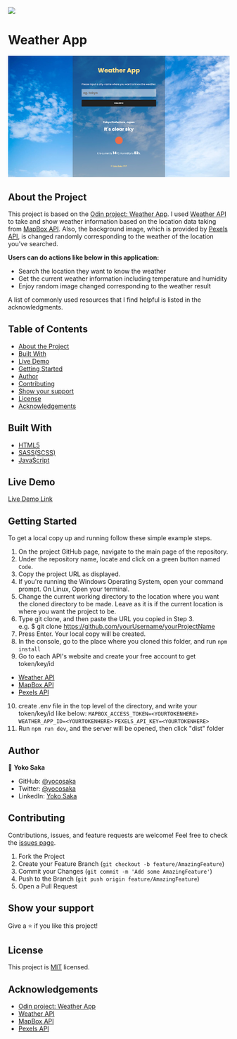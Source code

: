 ![](https://img.shields.io/badge/Microverse-blueviolet)
# Weather App
![Top Page Screenshot](./screenshot.png)


## About the Project

This project is based on the [Odin project: Weather App](https://www.theodinproject.com/courses/javascript/lessons/weather-app). I used [Weather API](https://openweathermap.org/api) to take and show weather information based on the location data taking from [MapBox API](https://docs.mapbox.com/api/overview/). Also, the background image, which is provided by [Pexels API](https://www.pexels.com/api/documentation/), is changed randomly corresponding to the weather of the location you've searched.

**Users can do actions like below in this application:**
- Search the location they want to know the weather
- Get the current weather information including temperature and humidity
- Enjoy random image changed corresponding to the weather result

A list of commonly used resources that I find helpful is listed in the acknowledgments.


## Table of Contents

* [About the Project](#about-the-project)
* [Built With](#built-with)
* [Live Demo](#live-demo)
* [Getting Started](#getting-started)
* [Author](#author)
* [Contributing](#contributing)
* [Show your support](#show-your-support)
* [License](#license)
* [Acknowledgements](#acknowledgements)

## Built With

* [HTML5](https://en.wikipedia.org/wiki/HTML5)
* [SASS(SCSS)](https://sass-lang.com/)
* [JavaScript](https://en.wikipedia.org/wiki/JavaScript)

## Live Demo

[Live Demo Link](https://yocosaka-weather-app.netlify.app/)


## Getting Started

To get a local copy up and running follow these simple example steps.

1. On the project GitHub page, navigate to the main page of the repository.
2. Under the repository name, locate and click on a green button named `Code`. 
3. Copy the project URL as displayed.
4. If you're running the Windows Operating System, open your command prompt. On Linux, Open your terminal. 
5. Change the current working directory to the location where you want the cloned directory to be made. Leave as it is if the current location is where you want the project to be. 
6. Type git clone, and then paste the URL you copied in Step 3. <br>
e.g. $ git clone https://github.com/yourUsername/yourProjectName 
7. Press Enter. Your local copy will be created. 
8. In the console, go to the place where you cloned this folder, and run `npm install`
9. Go to each API's website and create your free account to get token/key/id
  - [Weather API](https://openweathermap.org/api)
  - [MapBox API](https://docs.mapbox.com/api/overview/)
  - [Pexels API](https://www.pexels.com/api/documentation/)
10. create .env file in the top level of the directory, and write your token/key/id like below:
`MAPBOX_ACCESS_TOKEN=<YOURTOKENHERE>`
`WEATHER_APP_ID=<YOURTOKENHERE>`
`PEXELS_API_KEY=<YOURTOKENHERE>`
11. Run `npm run dev`, and the server will be opened, then click "dist" folder

## Author

👤 **Yoko Saka**

- GitHub: [@yocosaka](https://github.com/yocosaka)
- Twitter: [@yocosaka](https://twitter.com/yocosaka)
- LinkedIn: [Yoko Saka](https://www.linkedin.com/in/yokosaka)


## Contributing

Contributions, issues, and feature requests are welcome!
Feel free to check the [issues page](../../issues).

1. Fork the Project
2. Create your Feature Branch (`git checkout -b feature/AmazingFeature`)
3. Commit your Changes (`git commit -m 'Add some AmazingFeature'`)
4. Push to the Branch (`git push origin feature/AmazingFeature`)
5. Open a Pull Request


## Show your support

Give a ⭐️ if you like this project!


## License

This project is [MIT](./LICENSE) licensed.


## Acknowledgements
- [Odin project: Weather App](https://www.theodinproject.com/courses/javascript/lessons/weather-app)
- [Weather API](https://openweathermap.org/api)
- [MapBox API](https://docs.mapbox.com/api/overview/)
- [Pexels API](https://www.pexels.com/api/documentation/)
